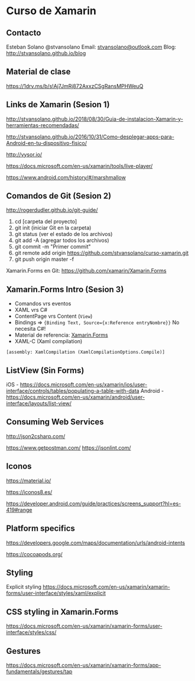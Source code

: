 # Curso de Xamarin

## Contacto
Esteban Solano @stvansolano 
Email: stvansolano@outlook.com 
Blog: http://stvansolano.github.io/blog

## Material de clase

https://1drv.ms/b/s!Aj7JmRj872AxxzCSgRansMPHWeuQ
  
## Links de Xamarin (Sesion 1)

http://stvansolano.github.io/2018/08/30/Guia-de-instalacion-Xamarin-y-herramientas-recomendadas/

http://stvansolano.github.io/2016/10/31/Como-desplegar-apps-para-Android-en-tu-dispositivo-fisico/

http://vysor.io/

https://docs.microsoft.com/en-us/xamarin/tools/live-player/

https://www.android.com/history/#/marshmallow

## Comandos de Git (Sesion 2)

http://rogerdudler.github.io/git-guide/

1) cd [carpeta del proyecto]
2) git init (iniciar Git en la carpeta)
3) git status (ver el estado de los archivos)
4) git add -A (agregar todos los archivos)
5) git commit -m "Primer commit"
6) git remote add origin https://github.com/stvansolano/curso-xamarin.git
7) git push origin master -f

Xamarin.Forms en Git: https://github.com/xamarin/Xamarin.Forms

## Xamarin.Forms Intro (Sesion 3)

* Comandos vrs eventos
* XAML vrs C#
* ContentPage vrs Content (`View`)
* Bindings => `{Binding Text, Source={x:Reference entryNombre}}` No necesita C#!
* Material de referencia: [Xamarin.Forms](https://docs.microsoft.com/es-ES/xamarin/xamarin-forms/xaml/xaml-basics/)
* XAML-C (Xaml compilation)

`[assembly: XamlCompilation (XamlCompilationOptions.Compile)]`

## ListView (Sin Forms) 

iOS - https://docs.microsoft.com/en-us/xamarin/ios/user-interface/controls/tables/populating-a-table-with-data
Android - https://docs.microsoft.com/en-us/xamarin/android/user-interface/layouts/list-view/

## Consuming Web Services

http://json2csharp.com/

https://www.getpostman.com/
https://jsonlint.com/

## Iconos

 https://material.io/

 https://iconos8.es/

 https://developer.android.com/guide/practices/screens_support?hl=es-419#range

 ## Platform specifics

 https://developers.google.com/maps/documentation/urls/android-intents

 https://cocoapods.org/
 
 
 ## Styling
 
 Explicit styling
 https://docs.microsoft.com/en-us/xamarin/xamarin-forms/user-interface/styles/xaml/explicit
 
 ## CSS styling in Xamarin.Forms
 https://docs.microsoft.com/en-us/xamarin/xamarin-forms/user-interface/styles/css/
 
 ## Gestures
 
 https://docs.microsoft.com/en-us/xamarin/xamarin-forms/app-fundamentals/gestures/tap